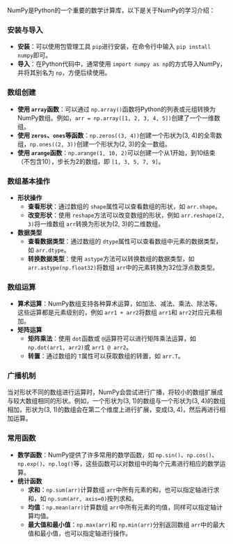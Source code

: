 NumPy是Python的一个重要的数学计算库，以下是关于NumPy的学习介绍：

### 安装与导入

- **安装**：可以使用包管理工具 `pip`进行安装，在命令行中输入 `pip install numpy`即可。
- **导入**：在Python代码中，通常使用 `import numpy as np`的方式导入NumPy，并将其别名为 `np`，方便后续使用。

### 数组创建

- **使用 `array`函数**：可以通过 `np.array()`函数将Python的列表或元组转换为NumPy数组。例如，`arr = np.array([1, 2, 3, 4, 5])`创建了一个一维数组。
- **使用 `zeros`、`ones`等函数**：`np.zeros((3, 4))`创建一个形状为(3, 4)的全零数组，`np.ones((2, 3))`创建一个形状为(2, 3)的全一数组。
- **使用 `arange`函数**：`np.arange(1, 10, 2)`可以创建一个从1开始，到10结束（不包含10），步长为2的数组，即 `[1, 3, 5, 7, 9]`。

### 数组基本操作

- **形状操作**
  - **查看形状**：通过数组的 `shape`属性可以查看数组的形状，如 `arr.shape`。
  - **改变形状**：使用 `reshape`方法可以改变数组的形状，例如 `arr.reshape(2, 3)`将一维数组 `arr`转换为形状为(2, 3)的二维数组。
- **数据类型**
  - **查看数据类型**：通过数组的 `dtype`属性可以查看数组中元素的数据类型，如 `arr.dtype`。
  - **转换数据类型**：使用 `astype`方法可以转换数组的数据类型，如 `arr.astype(np.float32)`将数组 `arr`中的元素转换为32位浮点数类型。

### 数组运算

- **算术运算**：NumPy数组支持各种算术运算，如加法、减法、乘法、除法等。这些运算都是元素级别的，例如 `arr1 + arr2`将数组 `arr1`和 `arr2`对应元素相加。
- **矩阵运算**
  - **矩阵乘法**：使用 `dot`函数或 `@`运算符可以进行矩阵乘法运算，如 `np.dot(arr1, arr2)`或 `arr1 @ arr2`。
  - **转置**：通过数组的 `T`属性可以获取数组的转置，如 `arr.T`。

### 广播机制

当对形状不同的数组进行运算时，NumPy会尝试进行广播，将较小的数组扩展成与较大数组相同的形状。例如，一个形状为(3, 1)的数组与一个形状为(3, 4)的数组相加，形状为(3, 1)的数组会在第二个维度上进行扩展，变成(3, 4)，然后再进行相加运算。

### 常用函数

- **数学函数**：NumPy提供了许多常用的数学函数，如 `np.sin()`、`np.cos()`、`np.exp()`、`np.log()`等，这些函数可以对数组中的每个元素进行相应的数学运算。
- **统计函数**
  - **求和**：`np.sum(arr)`计算数组 `arr`中所有元素的和，也可以指定轴进行求和，如 `np.sum(arr, axis=0)`按列求和。
  - **均值**：`np.mean(arr)`计算数组 `arr`中所有元素的均值，同样可以指定轴计算均值。
  - **最大值和最小值**：`np.max(arr)`和 `np.min(arr)`分别返回数组 `arr`中的最大值和最小值，也可以指定轴进行操作。
